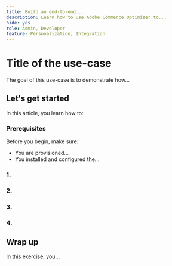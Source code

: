 ```yaml
---
title: Build an end-to-end...
description: Learn how to use Adobe Commerce Optimizer to...
hide: yes
role: Admin, Developer
feature: Personalization, Integration
---
```

# Title of the use-case

The goal of this use-case is to demonstrate how...

## Let's get started

In this article, you learn how to:

### Prerequisites

Before you begin, make sure:

- You are provisioned...
- You installed and configured the...

### 1. 

### 2. 

### 3. 

### 4.

## Wrap up

In this exercise, you...
